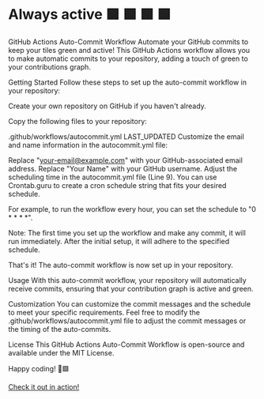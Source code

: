 # Always active 🟩 🟩 🟩 🟩

GitHub Actions Auto-Commit Workflow
Automate your GitHub commits to keep your tiles green and active! This GitHub Actions workflow allows you to make automatic commits to your repository, adding a touch of green to your contributions graph.

Getting Started
Follow these steps to set up the auto-commit workflow in your repository:

Create your own repository on GitHub if you haven't already.

Copy the following files to your repository:

.github/workflows/autocommit.yml
LAST_UPDATED
Customize the email and name information in the autocommit.yml file:

Replace "your-email@example.com" with your GitHub-associated email address.
Replace "Your Name" with your GitHub username.
Adjust the scheduling time in the autocommit.yml file (Line 9). You can use Crontab.guru to create a cron schedule string that fits your desired schedule.

For example, to run the workflow every hour, you can set the schedule to "0 * * * *".

Note: The first time you set up the workflow and make any commit, it will run immediately. After the initial setup, it will adhere to the specified schedule.

That's it! The auto-commit workflow is now set up in your repository.

Usage
With this auto-commit workflow, your repository will automatically receive commits, ensuring that your contribution graph is active and green.

Customization
You can customize the commit messages and the schedule to meet your specific requirements. Feel free to modify the .github/workflows/autocommit.yml file to adjust the commit messages or the timing of the auto-commits.

License
This GitHub Actions Auto-Commit Workflow is open-source and available under the MIT License.

Happy coding! 🌿🟩



[Check it out in action!](https://github.com/WysockiD/auto-commits/actions)
